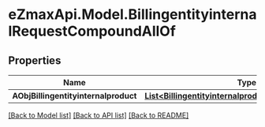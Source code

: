 
# eZmaxApi.Model.BillingentityinternalRequestCompoundAllOf

## Properties

Name | Type | Description | Notes
------------ | ------------- | ------------- | -------------
**AObjBillingentityinternalproduct** | [**List&lt;BillingentityinternalproductRequestCompound&gt;**](BillingentityinternalproductRequestCompound.md) |  | 

[[Back to Model list]](../README.md#documentation-for-models)
[[Back to API list]](../README.md#documentation-for-api-endpoints)
[[Back to README]](../README.md)

